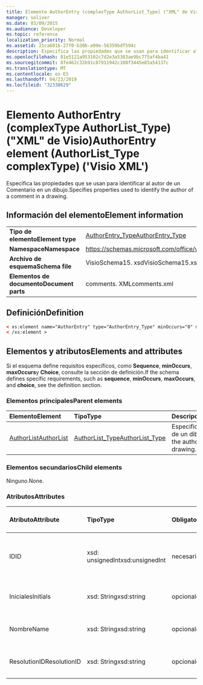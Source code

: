 ```yaml
---
title: Elemento AuthorEntry (complexType AuthorList_Type) ("XML" de Visio)
manager: soliver
ms.date: 03/09/2015
ms.audience: Developer
ms.topic: reference
localization_priority: Normal
ms.assetid: 21ca601b-27f0-b30b-a99e-56359bdf594c
description: Especifica las propiedades que se usan para identificar al autor de un Comentario en un dibujo.
ms.openlocfilehash: 81e5121a953102c7d2e3a5383ae9bc775af4ba41
ms.sourcegitcommit: 8fe462c32b91c87911942c188f3445e85a54137c
ms.translationtype: MT
ms.contentlocale: es-ES
ms.lasthandoff: 04/23/2019
ms.locfileid: "32338629"
---
```

# <a name="authorentry-element-authorlisttype-complextype-visio-xml"></a><span data-ttu-id="3f65e-103">Elemento AuthorEntry (complexType AuthorList_Type) ("XML" de Visio)</span><span class="sxs-lookup"><span data-stu-id="3f65e-103">AuthorEntry element (AuthorList_Type complexType) ('Visio XML')</span></span>

<span data-ttu-id="3f65e-104">Especifica las propiedades que se usan para identificar al autor de un Comentario en un dibujo.</span><span class="sxs-lookup"><span data-stu-id="3f65e-104">Specifies properties used to identify the author of a comment in a drawing.</span></span>
  
## <a name="element-information"></a><span data-ttu-id="3f65e-105">Información del elemento</span><span class="sxs-lookup"><span data-stu-id="3f65e-105">Element information</span></span>

|||
|:-----|:-----|
|<span data-ttu-id="3f65e-106">**Tipo de elemento**</span><span class="sxs-lookup"><span data-stu-id="3f65e-106">**Element type**</span></span> <br/> |[<span data-ttu-id="3f65e-107">AuthorEntry_Type</span><span class="sxs-lookup"><span data-stu-id="3f65e-107">AuthorEntry_Type</span></span>](authorentry_type-complextypevisio-xml.md) <br/> |
|<span data-ttu-id="3f65e-108">**Namespace**</span><span class="sxs-lookup"><span data-stu-id="3f65e-108">**Namespace**</span></span> <br/> |https://schemas.microsoft.com/office/visio/2012/main  <br/> |
|<span data-ttu-id="3f65e-109">**Archivo de esquema**</span><span class="sxs-lookup"><span data-stu-id="3f65e-109">**Schema file**</span></span> <br/> |<span data-ttu-id="3f65e-110">VisioSchema15. xsd</span><span class="sxs-lookup"><span data-stu-id="3f65e-110">VisioSchema15.xsd</span></span>  <br/> |
|<span data-ttu-id="3f65e-111">**Elementos de documento**</span><span class="sxs-lookup"><span data-stu-id="3f65e-111">**Document parts**</span></span> <br/> |<span data-ttu-id="3f65e-112">comments. XML</span><span class="sxs-lookup"><span data-stu-id="3f65e-112">comments.xml</span></span>  <br/> |
   
## <a name="definition"></a><span data-ttu-id="3f65e-113">Definición</span><span class="sxs-lookup"><span data-stu-id="3f65e-113">Definition</span></span>

```XML
< xs:element name="AuthorEntry" type="AuthorEntry_Type" minOccurs="0" maxOccurs="unbounded" >
< /xs:element >
```

## <a name="elements-and-attributes"></a><span data-ttu-id="3f65e-114">Elementos y atributos</span><span class="sxs-lookup"><span data-stu-id="3f65e-114">Elements and attributes</span></span>

<span data-ttu-id="3f65e-115">Si el esquema define requisitos específicos, como **Sequence**, **minOccurs**, **maxOccurs**y **Choice**, consulte la sección de definición.</span><span class="sxs-lookup"><span data-stu-id="3f65e-115">If the schema defines specific requirements, such as **sequence**, **minOccurs**, **maxOccurs**, and **choice**, see the definition section.</span></span> 
  
### <a name="parent-elements"></a><span data-ttu-id="3f65e-116">Elementos principales</span><span class="sxs-lookup"><span data-stu-id="3f65e-116">Parent elements</span></span>

|<span data-ttu-id="3f65e-117">**Elemento**</span><span class="sxs-lookup"><span data-stu-id="3f65e-117">**Element**</span></span>|<span data-ttu-id="3f65e-118">**Tipo**</span><span class="sxs-lookup"><span data-stu-id="3f65e-118">**Type**</span></span>|<span data-ttu-id="3f65e-119">**Descripción**</span><span class="sxs-lookup"><span data-stu-id="3f65e-119">**Description**</span></span>|
|:-----|:-----|:-----|
|[<span data-ttu-id="3f65e-120">AuthorList</span><span class="sxs-lookup"><span data-stu-id="3f65e-120">AuthorList</span></span>](authorlist-element-comments_type-complextypevisio-xml.md) <br/> |[<span data-ttu-id="3f65e-121">AuthorList_Type</span><span class="sxs-lookup"><span data-stu-id="3f65e-121">AuthorList_Type</span></span>](authorlist_type-complextypevisio-xml.md) <br/> |<span data-ttu-id="3f65e-122">Especifica los autores de un dibujo.</span><span class="sxs-lookup"><span data-stu-id="3f65e-122">Specifies the authors in a drawing.</span></span>  <br/> |
   
### <a name="child-elements"></a><span data-ttu-id="3f65e-123">Elementos secundarios</span><span class="sxs-lookup"><span data-stu-id="3f65e-123">Child elements</span></span>

<span data-ttu-id="3f65e-124">Ninguno.</span><span class="sxs-lookup"><span data-stu-id="3f65e-124">None.</span></span>
  
### <a name="attributes"></a><span data-ttu-id="3f65e-125">Atributos</span><span class="sxs-lookup"><span data-stu-id="3f65e-125">Attributes</span></span>

|<span data-ttu-id="3f65e-126">**Atributo**</span><span class="sxs-lookup"><span data-stu-id="3f65e-126">**Attribute**</span></span>|<span data-ttu-id="3f65e-127">**Tipo**</span><span class="sxs-lookup"><span data-stu-id="3f65e-127">**Type**</span></span>|<span data-ttu-id="3f65e-128">**Obligatorio**</span><span class="sxs-lookup"><span data-stu-id="3f65e-128">**Required**</span></span>|<span data-ttu-id="3f65e-129">**Descripción**</span><span class="sxs-lookup"><span data-stu-id="3f65e-129">**Description**</span></span>|<span data-ttu-id="3f65e-130">**Posibles valores**</span><span class="sxs-lookup"><span data-stu-id="3f65e-130">**Possible values**</span></span>|
|:-----|:-----|:-----|:-----|:-----|
|<span data-ttu-id="3f65e-131">ID</span><span class="sxs-lookup"><span data-stu-id="3f65e-131">ID</span></span>  <br/> |<span data-ttu-id="3f65e-132">xsd: unsignedInt</span><span class="sxs-lookup"><span data-stu-id="3f65e-132">xsd:unsignedInt</span></span>  <br/> |<span data-ttu-id="3f65e-133">necesario</span><span class="sxs-lookup"><span data-stu-id="3f65e-133">required</span></span>  <br/> |<span data-ttu-id="3f65e-134">Un valor basado en uno que identifica al autor.</span><span class="sxs-lookup"><span data-stu-id="3f65e-134">A one-based value that identifies the author.</span></span>  <br/> |<span data-ttu-id="3f65e-135">Valores del tipo xsd: unsignedInt.</span><span class="sxs-lookup"><span data-stu-id="3f65e-135">Values of the xsd:unsignedInt type.</span></span>  <br/> |
|<span data-ttu-id="3f65e-136">Iniciales</span><span class="sxs-lookup"><span data-stu-id="3f65e-136">Initials</span></span>  <br/> |<span data-ttu-id="3f65e-137">xsd: String</span><span class="sxs-lookup"><span data-stu-id="3f65e-137">xsd:string</span></span>  <br/> |<span data-ttu-id="3f65e-138">opcional</span><span class="sxs-lookup"><span data-stu-id="3f65e-138">optional</span></span>  <br/> |<span data-ttu-id="3f65e-139">Las iniciales del autor.</span><span class="sxs-lookup"><span data-stu-id="3f65e-139">The initials of the author.</span></span>  <br/> |<span data-ttu-id="3f65e-140">Valores del tipo xsd: String.</span><span class="sxs-lookup"><span data-stu-id="3f65e-140">Values of the xsd:string type.</span></span>  <br/> |
|<span data-ttu-id="3f65e-141">Nombre</span><span class="sxs-lookup"><span data-stu-id="3f65e-141">Name</span></span>  <br/> |<span data-ttu-id="3f65e-142">xsd: String</span><span class="sxs-lookup"><span data-stu-id="3f65e-142">xsd:string</span></span>  <br/> |<span data-ttu-id="3f65e-143">opcional</span><span class="sxs-lookup"><span data-stu-id="3f65e-143">optional</span></span>  <br/> |<span data-ttu-id="3f65e-144">El nombre del autor.</span><span class="sxs-lookup"><span data-stu-id="3f65e-144">The name of the author.</span></span>  <br/> |<span data-ttu-id="3f65e-145">Valores del tipo xsd: String.</span><span class="sxs-lookup"><span data-stu-id="3f65e-145">Values of the xsd:string type.</span></span>  <br/> |
|<span data-ttu-id="3f65e-146">ResolutionID</span><span class="sxs-lookup"><span data-stu-id="3f65e-146">ResolutionID</span></span>  <br/> |<span data-ttu-id="3f65e-147">xsd: String</span><span class="sxs-lookup"><span data-stu-id="3f65e-147">xsd:string</span></span>  <br/> |<span data-ttu-id="3f65e-148">opcional</span><span class="sxs-lookup"><span data-stu-id="3f65e-148">optional</span></span>  <br/> |<span data-ttu-id="3f65e-149">Un identificador único para el autor.</span><span class="sxs-lookup"><span data-stu-id="3f65e-149">A unique identifier for the author.</span></span>  <br/> |<span data-ttu-id="3f65e-150">Valores del tipo xsd: String.</span><span class="sxs-lookup"><span data-stu-id="3f65e-150">Values of the xsd:string type.</span></span>  <br/> |
   

